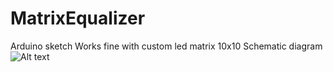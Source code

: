 # MatrixEqualizer
Arduino sketch
Works fine with custom led matrix 10x10
Schematic diagram
![Alt text](https://github.com/teamdreamrus/MatrixEqualizer/scheme.jpg?raw=true "Схема")
